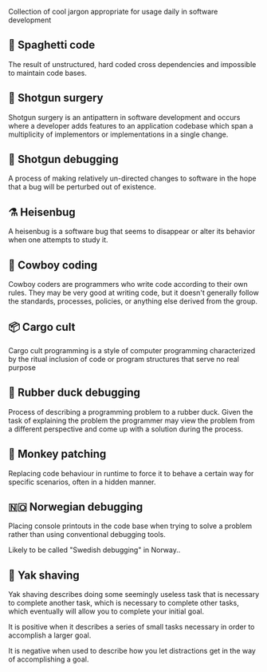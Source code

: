 Collection of cool jargon appropriate for usage daily in software development 

## 🍝 Spaghetti code

The result of unstructured, hard coded cross dependencies and impossible to maintain code bases.

## 🏥 Shotgun surgery

Shotgun surgery is an antipattern in software development and occurs where a developer adds features to an application codebase which span a multiplicity of implementors or implementations in a single change.

## 🔫 Shotgun debugging

A process of making relatively un-directed changes to software in the hope that a bug will be perturbed out of existence.

## ⚗️ Heisenbug

A heisenbug is a software bug that seems to disappear or alter its behavior when one attempts to study it.

## 🤠 Cowboy coding

Cowboy coders are programmers who write code according to their own rules. They may be very good at writing code, but it doesn't generally follow the standards, processes, policies, or anything else derived from the group.

## 📦 Cargo cult

Cargo cult programming is a style of computer programming characterized by the ritual inclusion of code or program structures that serve no real purpose

## 🦆 Rubber duck debugging

Process of describing a programming problem to a rubber duck. Given the task of explaining the problem the programmer may view the problem from a different perspective and come up with a solution during the process.

## 🐒 Monkey patching

Replacing code behaviour in runtime to force it to behave a certain way for specific scenarios, often in a hidden manner.

## 🇳🇴 Norwegian debugging

Placing console printouts in the code base when trying to solve a problem rather than using conventional debugging tools.

Likely to be called "Swedish debugging" in Norway..

## 🐂 Yak shaving

Yak shaving describes doing some seemingly useless task that is necessary to complete another task, which is necessary to complete other tasks, which eventually will allow you to complete your initial goal.

It is positive when it describes a series of small tasks necessary in order to accomplish a larger goal. 

It is negative when used to describe how you let distractions get in the way of accomplishing a goal. 